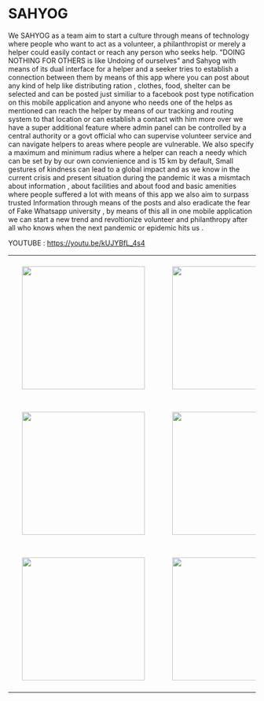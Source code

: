# SAHYOG

We SAHYOG as a team aim to start a culture through means of technology where people who want to act as a volunteer, a philanthropist or merely a helper could easily contact or reach any person who seeks help. "DOING NOTHING FOR OTHERS is like Undoing of ourselves" and Sahyog with means of its dual interface for a helper and a seeker tries to establish a connection between them by means of this app where you can post about any kind of help like distributing ration , clothes, food, shelter can be selected and can be posted just similiar to a facebook post type notification on this mobile application and anyone who needs one of the helps as mentioned can reach the helper by means of our tracking and routing system to that location or can establish a contact with him more over we have a super additional feature where admin panel can be controlled by a central authority or a govt official who can supervise volunteer service and can navigate helpers to areas where people are vulnerable. We also specify a maximum and minimum radius where a helper can reach a needy which can be set by by our own convienience and is 15 km by default, Small gestures of kindness can lead to a global impact and as we know in the current crisis and present situation during the pandemic it was a mismtach about information , about facilities and about food and basic amenities where people suffered a lot with means of this app we also aim to surpass trusted Information through means of the posts and also eradicate the fear of Fake Whatsapp university , by means of this all in one mobile application we can start a new trend and revoltionize volunteer and philanthropy after all who knows when the next pandemic or epidemic hits us .

YOUTUBE : https://youtu.be/kUJYBfL_4s4

<table cellspacing="20">
    <tr>
      <td> <img src="https://user-images.githubusercontent.com/33259474/100592057-9fead400-331c-11eb-8d97-bb37b27afc20.png" width=250 style="margin: 20px"></td>
      <td>
       <img src="https://user-images.githubusercontent.com/33259474/100592075-a4af8800-331c-11eb-858f-b1f9920d7fd4.png" width=250 style="margin: 20px"></td>
      <td><img src="https://user-images.githubusercontent.com/33259474/100592094-a8dba580-331c-11eb-978e-561403442fac.png" width=250 style="margin: 20px"></td>
    </tr>
  <tr>
    <td><img src="https://user-images.githubusercontent.com/33259474/100592106-abd69600-331c-11eb-9d2e-4269384ce02b.png" width=250 style="margin: 20px"></td>
    <td><img src="https://user-images.githubusercontent.com/33259474/100592129-b2fda400-331c-11eb-95c1-fc93207204bc.png" width=250 style="margin: 20px"></td>
    <td><img src="https://user-images.githubusercontent.com/33259474/100592133-b4c76780-331c-11eb-8ecb-5a937ff41116.png" width=250 style="margin: 20px"></td>

  </tr>
  <tr>
    <td><img src="https://user-images.githubusercontent.com/33259474/100592138-b7c25800-331c-11eb-98ca-28c0d46361ce.png" width=250 style="margin: 20px"></td>
    <td><img src="https://user-images.githubusercontent.com/33259474/100592144-b98c1b80-331c-11eb-8bf6-ab9b67069df0.png" width=250 style="margin: 20px"></td>
  </tr>
  </table>
